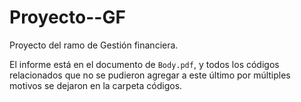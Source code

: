# Proyecto--GF

Proyecto del ramo de Gestión financiera.

El informe está en el documento de ```Body.pdf```, y todos los códigos relacionados que no se pudieron agregar a este último por múltiples motivos se dejaron en la carpeta códigos.
